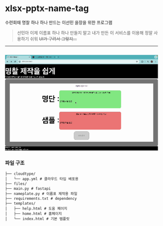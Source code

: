 # xlsx-pptx-name-tag
수련회때 명찰 하나 하나 만드는 이선민 을장을 위한 프로그램
> 선민아 이제 이름표 하나 하나 만들지 말고 내가 만든 이 서비스를 이용해 정말 사용하기 쉬워
~~UI가 구려서 그렇지...~~
--------
![img](static/help.gif)
-----

### 파일 구조
```
├── cloudtype/    
│   └── app.yml # 클라우드 타입 배포용    
├── files/    
├── main.py # fastapi    
├── nameplate.py # 이름표 제작용 파일     
├── requirements.txt # dependency    
├── templates/    
│   ├── help.html # 도움 페이지    
│   ├── home.html # 홈페이지     
│   └── index.html # 기본 템플릿     
```